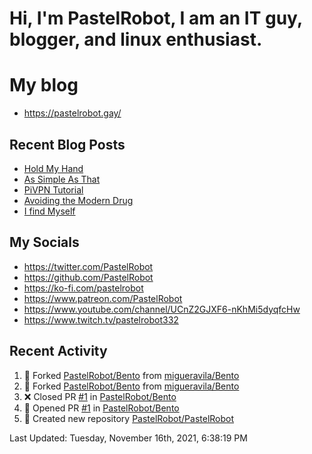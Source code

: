 # Hi, I'm PastelRobot, I am an IT guy, blogger, and linux enthusiast.

# My blog
- https://pastelrobot.gay/
## Recent Blog Posts
<!-- BLOG-POST-LIST:START -->
- [Hold My Hand](https://pastelrobot.gay/untitled/)
- [As Simple As That](https://pastelrobot.gay/as-simple-as-that/)
- [PiVPN Tutorial](https://pastelrobot.gay/pivpn/)
- [Avoiding the Modern Drug](https://pastelrobot.gay/avoiding-the-modern-drug/)
- [I find Myself](https://pastelrobot.gay/i-find-myself/)
<!-- BLOG-POST-LIST:END -->
## My Socials

- https://twitter.com/PastelRobot
- https://github.com/PastelRobot
- https://ko-fi.com/pastelrobot
- https://www.patreon.com/PastelRobot
- https://www.youtube.com/channel/UCnZ2GJXF6-nKhMi5dyqfcHw
- https://www.twitch.tv/pastelrobot332

## Recent Activity
<!--RECENT_ACTIVITY:start-->
1. 🔱 Forked [PastelRobot/Bento](https://github.com/PastelRobot/Bento) from [migueravila/Bento](https://github.com/migueravila/Bento)
2. 🔱 Forked [PastelRobot/Bento](https://github.com/PastelRobot/Bento) from [migueravila/Bento](https://github.com/migueravila/Bento)
3. ❌ Closed PR [#1](https://github.com/PastelRobot/Bento/pull/1) in [PastelRobot/Bento](https://github.com/PastelRobot/Bento)
4. 💪 Opened PR [#1](https://github.com/PastelRobot/Bento/pull/1) in [PastelRobot/Bento](https://github.com/PastelRobot/Bento)
5. 📔 Created new repository [PastelRobot/PastelRobot](https://github.com/PastelRobot/PastelRobot)
<!--RECENT_ACTIVITY:end-->

<!--RECENT_ACTIVITY:last_update-->
Last Updated: Tuesday, November 16th, 2021, 6:38:19 PM
<!--RECENT_ACTIVITY:last_update_end-->
